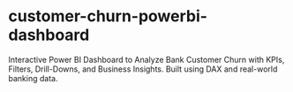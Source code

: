 # customer-churn-powerbi-dashboard
Interactive Power BI Dashboard to Analyze Bank Customer Churn with KPIs, Filters, Drill-Downs, and Business Insights. Built using DAX and real-world banking data.
